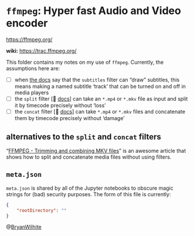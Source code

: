 # `ffmpeg`: Hyper fast Audio and Video encoder

<https://ffmpeg.org/>

**wiki:** <https://trac.ffmpeg.org/>

This folder contains my notes on my use of `ffmpeg`. Currently, the assumptions here are:

- [ ] when [the docs](https://trac.ffmpeg.org/wiki/HowToBurnSubtitlesIntoVideo) say that the `subtitles` filter can “draw” subtitles, this means making a named subtitle ‘track’ that can be turned on and off in media players
- [ ] the `split` filter [📖 [docs](http://ffmpeg.org/ffmpeg-filters.html#split_002c-asplit)] can take an `*.mp4` or `*.mkv` file as input and split it by timecode precisely without ‘loss’
- [ ] the `concat` filter [📖 [docs](http://ffmpeg.org/ffmpeg-filters.html#concat)] can take `*.mp4` or `*.mkv` files and concatenate them by timecode precisely without ‘damage’

## alternatives to the `split` and `concat` filters

“[FFMPEG - Trimming and combining MKV files](https://n-v-o.github.io/2021-06-23-FFMPEG/)” is an awesome article that shows how to split and concatenate media files without using filters.

## `meta.json`

`meta.json` is shared by all of the Jupyter notebooks to obscure magic strings for (bad) security purposes. The form of this file is currently:

```json
{
    "rootDirectory": ""
}
```

@[BryanWilhite](https://twitter.com/BryanWilhite)
